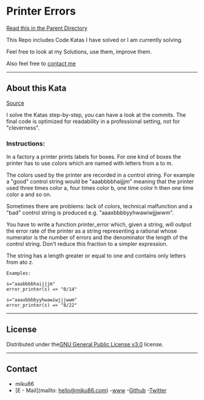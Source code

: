 # Printer Errors

[Read this in the Parent Directory](https://github.com/miku86/katas)

This Repo includes Code Katas I have solved or I am currently solving.

Feel free to look at my Solutions, use them, improve them.

Also feel free to [contact me](#contact)

---

## About this Kata

[Source](https://www.codewars.com/kata/printer-errors)

I solve the Katas step-by-step, you can have a look at the commits.
The final code is optimized for readability in a professional setting, not for "cleverness".

### Instructions:

In a factory a printer prints labels for boxes. For one kind of boxes the printer has to use colors which are named with letters from a to m.

The colors used by the printer are recorded in a control string. For example a "good" control string would be "aaabbbbhaijjjm" meaning that the printer used three times color a, four times color b, one time color h then one time color a and so on.

Sometimes there are problems: lack of colors, technical malfunction and a "bad" control string is produced e.g. "aaaxbbbbyyhwawiwjjjwwm".

You have to write a function printer_error which, given a string, will output the error rate of the printer as a string representing a rational whose numerator is the number of errors and the denominator the length of the control string. Don't reduce this fraction to a simpler expression.

The string has a length greater or equal to one and contains only letters from ato z.

```
Examples:

s="aaabbbbhaijjjm"
error_printer(s) => "0/14"

s="aaaxbbbbyyhwawiwjjjwwm"
error_printer(s) => "8/22"
```

---

## License

Distributed under the[GNU General Public License v3.0](https://choosealicense.com/licenses/gpl-3.0/) license.

---

## Contact

- miku86
- [E - Mail](mailto: hello@miku86.com) -[www](https://miku86.com) -[Github](https://github.com/miku86) -[Twitter](https://twitter.com/miku86com)
